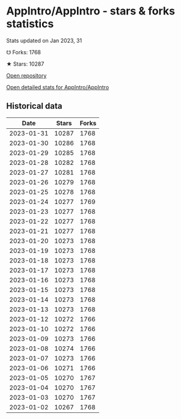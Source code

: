 # AppIntro/AppIntro - stars & forks statistics

Stats updated on Jan 2023, 31

☋ Forks: 1768

★ Stars: 10287

[Open repository](https://github.com/AppIntro/AppIntro)

[Open detailed stats for AppIntro/AppIntro](https://reviewgithub.com/rep/AppIntro/AppIntro)

## Historical data
| Date | Stars | Forks |
|------|-------|-------|
| 2023-01-31 | 10287 | 1768 | 
| 2023-01-30 | 10286 | 1768 | 
| 2023-01-29 | 10285 | 1768 | 
| 2023-01-28 | 10282 | 1768 | 
| 2023-01-27 | 10281 | 1768 | 
| 2023-01-26 | 10279 | 1768 | 
| 2023-01-25 | 10278 | 1768 | 
| 2023-01-24 | 10277 | 1769 | 
| 2023-01-23 | 10277 | 1768 | 
| 2023-01-22 | 10277 | 1768 | 
| 2023-01-21 | 10277 | 1768 | 
| 2023-01-20 | 10273 | 1768 | 
| 2023-01-19 | 10273 | 1768 | 
| 2023-01-18 | 10273 | 1768 | 
| 2023-01-17 | 10273 | 1768 | 
| 2023-01-16 | 10273 | 1768 | 
| 2023-01-15 | 10273 | 1768 | 
| 2023-01-14 | 10273 | 1768 | 
| 2023-01-13 | 10273 | 1768 | 
| 2023-01-12 | 10272 | 1766 | 
| 2023-01-10 | 10272 | 1766 | 
| 2023-01-09 | 10273 | 1766 | 
| 2023-01-08 | 10274 | 1766 | 
| 2023-01-07 | 10273 | 1766 | 
| 2023-01-06 | 10271 | 1766 | 
| 2023-01-05 | 10270 | 1767 | 
| 2023-01-04 | 10270 | 1767 | 
| 2023-01-03 | 10270 | 1767 | 
| 2023-01-02 | 10267 | 1768 | 

